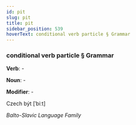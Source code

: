 ```yaml
---
id: pit
slug: pit
title: pit
sidebar_position: 539
hoverText: conditional verb particle § Grammar
---
```


### conditional verb particle § Grammar

**Verb**: -

**Noun**: -

**Modifier**: -

Czech být [ˈbiːt]

*Balto-Slavic Language Family*